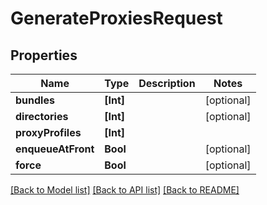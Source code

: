 # GenerateProxiesRequest

## Properties

Name | Type | Description | Notes
------------ | ------------- | ------------- | -------------
**bundles** | **[Int]** |  | [optional] 
**directories** | **[Int]** |  | [optional] 
**proxyProfiles** | **[Int]** |  | 
**enqueueAtFront** | **Bool** |  | [optional] 
**force** | **Bool** |  | [optional] 

[[Back to Model list]](../#documentation-for-models) [[Back to API list]](../#documentation-for-api-endpoints) [[Back to README]](../)


